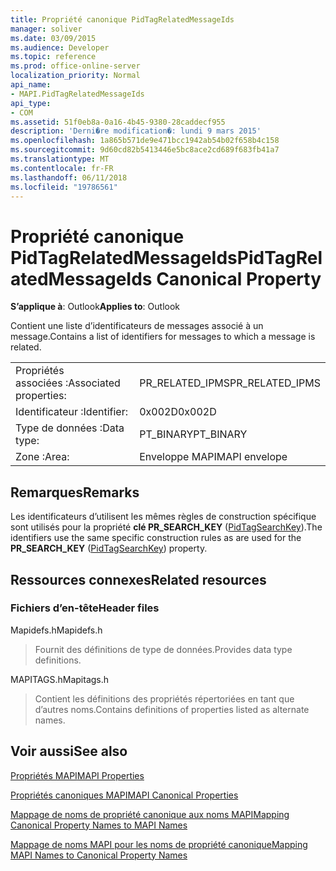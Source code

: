 ```yaml
---
title: Propriété canonique PidTagRelatedMessageIds
manager: soliver
ms.date: 03/09/2015
ms.audience: Developer
ms.topic: reference
ms.prod: office-online-server
localization_priority: Normal
api_name:
- MAPI.PidTagRelatedMessageIds
api_type:
- COM
ms.assetid: 51f0eb8a-0a16-4b45-9380-28caddecf955
description: 'Derni�re modification�: lundi 9 mars 2015'
ms.openlocfilehash: 1a865b571de9e471bcc1942ab54b02f658b4c158
ms.sourcegitcommit: 9d60cd82b5413446e5bc8ace2cd689f683fb41a7
ms.translationtype: MT
ms.contentlocale: fr-FR
ms.lasthandoff: 06/11/2018
ms.locfileid: "19786561"
---
```

# <a name="pidtagrelatedmessageids-canonical-property"></a><span data-ttu-id="e0cf3-103">Propriété canonique PidTagRelatedMessageIds</span><span class="sxs-lookup"><span data-stu-id="e0cf3-103">PidTagRelatedMessageIds Canonical Property</span></span>

  
  
<span data-ttu-id="e0cf3-104">**S’applique à**: Outlook</span><span class="sxs-lookup"><span data-stu-id="e0cf3-104">**Applies to**: Outlook</span></span> 
  
<span data-ttu-id="e0cf3-105">Contient une liste d’identificateurs de messages associé à un message.</span><span class="sxs-lookup"><span data-stu-id="e0cf3-105">Contains a list of identifiers for messages to which a message is related.</span></span>
  
|||
|:-----|:-----|
|<span data-ttu-id="e0cf3-106">Propriétés associées :</span><span class="sxs-lookup"><span data-stu-id="e0cf3-106">Associated properties:</span></span>  <br/> |<span data-ttu-id="e0cf3-107">PR_RELATED_IPMS</span><span class="sxs-lookup"><span data-stu-id="e0cf3-107">PR_RELATED_IPMS</span></span>  <br/> |
|<span data-ttu-id="e0cf3-108">Identificateur :</span><span class="sxs-lookup"><span data-stu-id="e0cf3-108">Identifier:</span></span>  <br/> |<span data-ttu-id="e0cf3-109">0x002D</span><span class="sxs-lookup"><span data-stu-id="e0cf3-109">0x002D</span></span>  <br/> |
|<span data-ttu-id="e0cf3-110">Type de données :</span><span class="sxs-lookup"><span data-stu-id="e0cf3-110">Data type:</span></span>  <br/> |<span data-ttu-id="e0cf3-111">PT_BINARY</span><span class="sxs-lookup"><span data-stu-id="e0cf3-111">PT_BINARY</span></span>  <br/> |
|<span data-ttu-id="e0cf3-112">Zone :</span><span class="sxs-lookup"><span data-stu-id="e0cf3-112">Area:</span></span>  <br/> |<span data-ttu-id="e0cf3-113">Enveloppe MAPI</span><span class="sxs-lookup"><span data-stu-id="e0cf3-113">MAPI envelope</span></span>  <br/> |
   
## <a name="remarks"></a><span data-ttu-id="e0cf3-114">Remarques</span><span class="sxs-lookup"><span data-stu-id="e0cf3-114">Remarks</span></span>

<span data-ttu-id="e0cf3-115">Les identificateurs d’utilisent les mêmes règles de construction spécifique sont utilisés pour la propriété **clé PR_SEARCH_KEY** ([PidTagSearchKey](pidtagsearchkey-canonical-property.md)).</span><span class="sxs-lookup"><span data-stu-id="e0cf3-115">The identifiers use the same specific construction rules as are used for the **PR_SEARCH_KEY** ([PidTagSearchKey](pidtagsearchkey-canonical-property.md)) property.</span></span>
  
## <a name="related-resources"></a><span data-ttu-id="e0cf3-116">Ressources connexes</span><span class="sxs-lookup"><span data-stu-id="e0cf3-116">Related resources</span></span>

### <a name="header-files"></a><span data-ttu-id="e0cf3-117">Fichiers d’en-tête</span><span class="sxs-lookup"><span data-stu-id="e0cf3-117">Header files</span></span>

<span data-ttu-id="e0cf3-118">Mapidefs.h</span><span class="sxs-lookup"><span data-stu-id="e0cf3-118">Mapidefs.h</span></span>
  
> <span data-ttu-id="e0cf3-119">Fournit des définitions de type de données.</span><span class="sxs-lookup"><span data-stu-id="e0cf3-119">Provides data type definitions.</span></span>
    
<span data-ttu-id="e0cf3-120">MAPITAGS.h</span><span class="sxs-lookup"><span data-stu-id="e0cf3-120">Mapitags.h</span></span>
  
> <span data-ttu-id="e0cf3-121">Contient les définitions des propriétés répertoriées en tant que d’autres noms.</span><span class="sxs-lookup"><span data-stu-id="e0cf3-121">Contains definitions of properties listed as alternate names.</span></span>
    
## <a name="see-also"></a><span data-ttu-id="e0cf3-122">Voir aussi</span><span class="sxs-lookup"><span data-stu-id="e0cf3-122">See also</span></span>



[<span data-ttu-id="e0cf3-123">Propriétés MAPI</span><span class="sxs-lookup"><span data-stu-id="e0cf3-123">MAPI Properties</span></span>](mapi-properties.md)
  
[<span data-ttu-id="e0cf3-124">Propriétés canoniques MAPI</span><span class="sxs-lookup"><span data-stu-id="e0cf3-124">MAPI Canonical Properties</span></span>](mapi-canonical-properties.md)
  
[<span data-ttu-id="e0cf3-125">Mappage de noms de propriété canonique aux noms MAPI</span><span class="sxs-lookup"><span data-stu-id="e0cf3-125">Mapping Canonical Property Names to MAPI Names</span></span>](mapping-canonical-property-names-to-mapi-names.md)
  
[<span data-ttu-id="e0cf3-126">Mappage de noms MAPI pour les noms de propriété canonique</span><span class="sxs-lookup"><span data-stu-id="e0cf3-126">Mapping MAPI Names to Canonical Property Names</span></span>](mapping-mapi-names-to-canonical-property-names.md)


